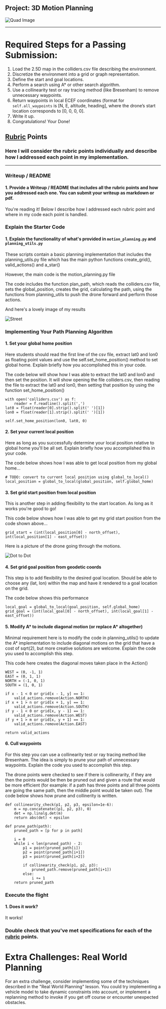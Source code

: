 ## Project: 3D Motion Planning
![Quad Image](./misc/enroute.png)

---

# Required Steps for a Passing Submission:
1. Load the 2.5D map in the colliders.csv file describing the environment.
2. Discretize the environment into a grid or graph representation.
3. Define the start and goal locations.
4. Perform a search using A* or other search algorithm.
5. Use a collinearity test or ray tracing method (like Bresenham) to remove unnecessary waypoints.
6. Return waypoints in local ECEF coordinates (format for `self.all_waypoints` is [N, E, altitude, heading], where the drone’s start location corresponds to [0, 0, 0, 0].
7. Write it up.
8. Congratulations!  Your Done!

## [Rubric](https://review.udacity.com/#!/rubrics/1534/view) Points
### Here I will consider the rubric points individually and describe how I addressed each point in my implementation.  

---

### Writeup / README

#### 1. Provide a Writeup / README that includes all the rubric points and how you addressed each one.  You can submit your writeup as markdown or pdf.  

You're reading it! Below I describe how I addressed each rubric point and where in my code each point is handled.

### Explain the Starter Code

#### 1. Explain the functionality of what's provided in `motion_planning.py` and `planning_utils.py`
These scripts contain a basic planning implementation that includes the planning_utils.py file which has the main python functions create_grid(), valid_actions() and a_star()

However, the main code is the motion_planning.py file

The code includes the function plan_path, which reads the colliders.csv file, sets the global_position, creates the grid, calculating the path, using the functions from planning_utils to push the drone forward and perform those actions.

And here's a lovely image of my results

![Street](./img/wash_street.png)

### Implementing Your Path Planning Algorithm

#### 1. Set your global home position
Here students should read the first line of the csv file, extract lat0 and lon0 as floating point values and use the self.set_home_position() method to set global home. Explain briefly how you accomplished this in your code.

The code below will show how I was able to extract the lat0 and lon0 and then set the position.
It will show opening the file colliders.csv, then reading the file to extract the lat0 and lon0, then setting that position by using the function set_home_position()
```
with open('colliders.csv') as f:
    reader = f.readline().split(',')
lat0 = float(reader[0].strip().split(' ')[1])
lon0 = float(reader[1].strip().split(' ')[1])

self.set_home_position(lon0, lat0, 0)
```

#### 2. Set your current local position
Here as long as you successfully determine your local position relative to global home you'll be all set. Explain briefly how you accomplished this in your code.

The code below shows how I was able to get local position from my global home...
```
# TODO: convert to current local position using global_to_local()
local_position = global_to_local(global_position, self.global_home)
```

#### 3. Set grid start position from local position
This is another step in adding flexibility to the start location. As long as it works you're good to go!

This code below shows how I was able to get my grid start position from the code shown above...
```
grid_start = (int(local_position[0] - north_offset), int(local_position[1] - east_offset))
```

Here is a picture of the drone going through the motions.

![Dot to Dot](./img/dot_dot.png)

#### 4. Set grid goal position from geodetic coords
This step is to add flexibility to the desired goal location. Should be able to choose any (lat, lon) within the map and have it rendered to a goal location on the grid.

The code below shows this performance
```
local_goal = global_to_local(goal_position, self.global_home)
grid_goal = (int(local_goal[0] - north_offset), int(local_goal[1] - east_offset))
```

#### 5. Modify A* to include diagonal motion (or replace A* altogether)
Minimal requirement here is to modify the code in planning_utils() to update the A* implementation to include diagonal motions on the grid that have a cost of sqrt(2), but more creative solutions are welcome. Explain the code you used to accomplish this step.

This code here creates the diagonal moves taken place in the Action()
```
WEST = (0, -1, 1)
EAST = (0, 1, 1)
NORTH = (-1, 0, 1)
SOUTH = (1, 0, 1)

if x - 1 < 0 or grid[x - 1, y] == 1:
    valid_actions.remove(Action.NORTH)
if x + 1 > n or grid[x + 1, y] == 1:
    valid_actions.remove(Action.SOUTH)
if y - 1 < 0 or grid[x, y - 1] == 1:
    valid_actions.remove(Action.WEST)
if y + 1 > m or grid[x, y + 1] == 1:
    valid_actions.remove(Action.EAST)

return valid_actions
```

#### 6. Cull waypoints 
For this step you can use a collinearity test or ray tracing method like Bresenham. The idea is simply to prune your path of unnecessary waypoints. Explain the code you used to accomplish this step.

The drone points were checked to see if there is collinerarity, if they are then the points would be then be pruned out and given a route that would be more efficient (for example: if a path has three points and all three points are going the same path, then the middle point would be taken out). The code below shows how prune and collinerity is written. 

```
def collinearity_check(p1, p2, p3, epsilon=1e-6):   
    m = np.concatenate((p1, p2, p3), 0)
    det = np.linalg.det(m)
    return abs(det) < epsilon

def prune_path(path): 
    pruned_path = [p for p in path]

    i = 0
    while i < len(pruned_path) - 2:
        p1 = point(pruned_path[i])
        p2 = point(pruned_path[i+1])
        p3 = point(pruned_path[i+2])

        if collinearity_check(p1, p2, p3):
            pruned_path.remove(pruned_path[i+1])
        else:
            i += 1
    return pruned_path
```

### Execute the flight
#### 1. Does it work?
It works!

### Double check that you've met specifications for each of the [rubric](https://review.udacity.com/#!/rubrics/1534/view) points.
  
# Extra Challenges: Real World Planning

For an extra challenge, consider implementing some of the techniques described in the "Real World Planning" lesson. You could try implementing a vehicle model to take dynamic constraints into account, or implement a replanning method to invoke if you get off course or encounter unexpected obstacles.
